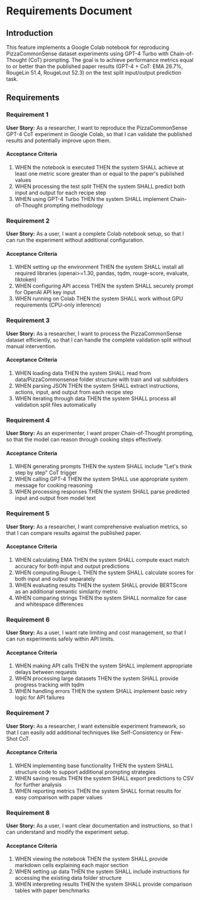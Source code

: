 # Requirements Document

## Introduction

This feature implements a Google Colab notebook for reproducing PizzaCommonSense dataset experiments using GPT-4 Turbo with Chain-of-Thought (CoT) prompting. The goal is to achieve performance metrics equal to or better than the published paper results (GPT-4 + CoT: EMA 26.7%, RougeLin 51.4, RougeLout 52.3) on the test split input/output prediction task.

## Requirements

### Requirement 1

**User Story:** As a researcher, I want to reproduce the PizzaCommonSense GPT-4 CoT experiment in Google Colab, so that I can validate the published results and potentially improve upon them.

#### Acceptance Criteria

1. WHEN the notebook is executed THEN the system SHALL achieve at least one metric score greater than or equal to the paper's published values
2. WHEN processing the test split THEN the system SHALL predict both input and output for each recipe step
3. WHEN using GPT-4 Turbo THEN the system SHALL implement Chain-of-Thought prompting methodology

### Requirement 2

**User Story:** As a user, I want a complete Colab notebook setup, so that I can run the experiment without additional configuration.

#### Acceptance Criteria

1. WHEN setting up the environment THEN the system SHALL install all required libraries (openai>=1.30, pandas, tqdm, rouge-score, evaluate, tiktoken)
2. WHEN configuring API access THEN the system SHALL securely prompt for OpenAI API key input
3. WHEN running on Colab THEN the system SHALL work without GPU requirements (CPU-only inference)

### Requirement 3

**User Story:** As a researcher, I want to process the PizzaCommonSense dataset efficiently, so that I can handle the complete validation split without manual intervention.

#### Acceptance Criteria

1. WHEN loading data THEN the system SHALL read from data/PizzaCommonsense folder structure with train and val subfolders
2. WHEN parsing JSON THEN the system SHALL extract instructions, actions, input, and output from each recipe step
3. WHEN iterating through data THEN the system SHALL process all validation split files automatically

### Requirement 4

**User Story:** As an experimenter, I want proper Chain-of-Thought prompting, so that the model can reason through cooking steps effectively.

#### Acceptance Criteria

1. WHEN generating prompts THEN the system SHALL include "Let's think step by step" CoT trigger
2. WHEN calling GPT-4 THEN the system SHALL use appropriate system message for cooking reasoning
3. WHEN processing responses THEN the system SHALL parse predicted input and output from model text

### Requirement 5

**User Story:** As a researcher, I want comprehensive evaluation metrics, so that I can compare results against the published paper.

#### Acceptance Criteria

1. WHEN calculating EMA THEN the system SHALL compute exact match accuracy for both input and output predictions
2. WHEN computing Rouge-L THEN the system SHALL calculate scores for both input and output separately
3. WHEN evaluating results THEN the system SHALL provide BERTScore as an additional semantic similarity metric
4. WHEN comparing strings THEN the system SHALL normalize for case and whitespace differences

### Requirement 6

**User Story:** As a user, I want rate limiting and cost management, so that I can run experiments safely within API limits.

#### Acceptance Criteria

1. WHEN making API calls THEN the system SHALL implement appropriate delays between requests
2. WHEN processing large datasets THEN the system SHALL provide progress tracking with tqdm
3. WHEN handling errors THEN the system SHALL implement basic retry logic for API failures

### Requirement 7

**User Story:** As a researcher, I want extensible experiment framework, so that I can easily add additional techniques like Self-Consistency or Few-Shot CoT.

#### Acceptance Criteria

1. WHEN implementing base functionality THEN the system SHALL structure code to support additional prompting strategies
2. WHEN saving results THEN the system SHALL export predictions to CSV for further analysis
3. WHEN reporting metrics THEN the system SHALL format results for easy comparison with paper values

### Requirement 8

**User Story:** As a user, I want clear documentation and instructions, so that I can understand and modify the experiment setup.

#### Acceptance Criteria

1. WHEN viewing the notebook THEN the system SHALL provide markdown cells explaining each major section
2. WHEN setting up data THEN the system SHALL include instructions for accessing the existing data folder structure
3. WHEN interpreting results THEN the system SHALL provide comparison tables with paper benchmarks